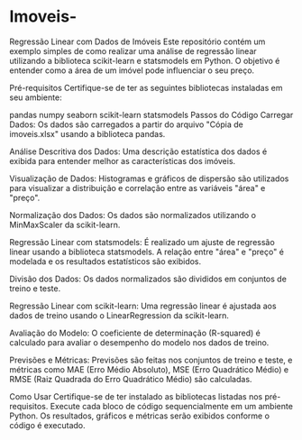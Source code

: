 # Imoveis-

Regressão Linear com Dados de Imóveis
Este repositório contém um exemplo simples de como realizar uma análise de regressão linear utilizando a biblioteca scikit-learn e statsmodels em Python. O objetivo é entender como a área de um imóvel pode influenciar o seu preço.

Pré-requisitos
Certifique-se de ter as seguintes bibliotecas instaladas em seu ambiente:

pandas
numpy
seaborn
scikit-learn
statsmodels
Passos do Código
Carregar Dados: Os dados são carregados a partir do arquivo "Cópia de imoveis.xlsx" usando a biblioteca pandas.

Análise Descritiva dos Dados: Uma descrição estatística dos dados é exibida para entender melhor as características dos imóveis.

Visualização de Dados: Histogramas e gráficos de dispersão são utilizados para visualizar a distribuição e correlação entre as variáveis "área" e "preço".

Normalização dos Dados: Os dados são normalizados utilizando o MinMaxScaler da scikit-learn.

Regressão Linear com statsmodels: É realizado um ajuste de regressão linear usando a biblioteca statsmodels. A relação entre "área" e "preço" é modelada e os resultados estatísticos são exibidos.

Divisão dos Dados: Os dados normalizados são divididos em conjuntos de treino e teste.

Regressão Linear com scikit-learn: Uma regressão linear é ajustada aos dados de treino usando o LinearRegression da scikit-learn.

Avaliação do Modelo: O coeficiente de determinação (R-squared) é calculado para avaliar o desempenho do modelo nos dados de treino.

Previsões e Métricas: Previsões são feitas nos conjuntos de treino e teste, e métricas como MAE (Erro Médio Absoluto), MSE (Erro Quadrático Médio) e RMSE (Raiz Quadrada do Erro Quadrático Médio) são calculadas.

Como Usar
Certifique-se de ter instalado as bibliotecas listadas nos pré-requisitos.
Execute cada bloco de código sequencialmente em um ambiente Python.
Os resultados, gráficos e métricas serão exibidos conforme o código é executado.
